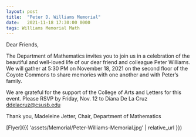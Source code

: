 ```yaml
---
layout: post
title:  "Peter D. Williams Memorial"
date:   2021-11-18 17:30:00 0000
tags: Williams Memorial Math
---
```

<!-- The Inland Empire Math Teachers’ Circle presents Dinner and a Math Problem! -->
Dear Friends,

The Department of Mathematics invites you to join us in a celebration of the beautiful and well-loved life of our dear friend and colleague Peter Williams. We will gather at 5:30 PM on November 18, 2021 on the second floor of the Coyote Commons to share memories with one another and with Peter’s family. 

We are grateful for the support of the College of Arts and Letters for this event. Please RSVP by Friday, Nov. 12 to Diana De La Cruz <ddelacruz@csusb.edu>

Thank you,
Madeleine Jetter, Chair, Department of Mathematics  

[Flyer]({{ 'assets/Memorial/Peter-Williams-Memorial.jpg' | relative_url }})
